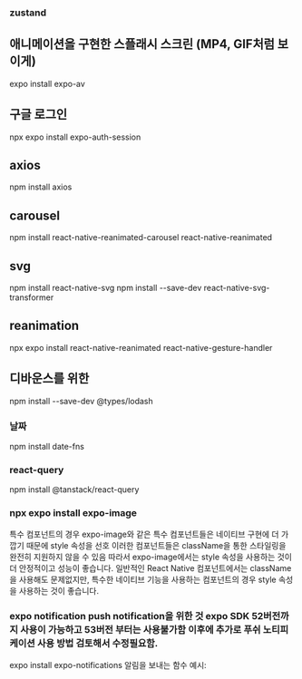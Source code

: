 ### zustand

## 애니메이션을 구현한 스플래시 스크린 (MP4, GIF처럼 보이게)

expo install expo-av

## 구글 로그인

npx expo install expo-auth-session

## axios

npm install axios

## carousel

npm install react-native-reanimated-carousel react-native-reanimated

## svg

npm install react-native-svg
npm install --save-dev react-native-svg-transformer

## reanimation

npx expo install react-native-reanimated react-native-gesture-handler

## 디바운스를 위한

npm install --save-dev @types/lodash

### 날짜

npm install date-fns

### react-query

npm install @tanstack/react-query

### npx expo install expo-image

특수 컴포넌트의 경우
expo-image와 같은 특수 컴포넌트들은 네이티브 구현에 더 가깝기 때문에 style 속성을 선호
이러한 컴포넌트들은 className을 통한 스타일링을 완전히 지원하지 않을 수 있음
따라서 expo-image에서는 style 속성을 사용하는 것이 더 안정적이고 성능이 좋습니다. 일반적인 React Native 컴포넌트에서는 className을 사용해도 문제없지만, 특수한 네이티브 기능을 사용하는 컴포넌트의 경우 style 속성을 사용하는 것이 좋습니다.

### expo notification push notification을 위한 것 expo SDK 52버전까지 사용이 가능하고 53버전 부터는 사용불가함 이후에 추가로 푸쉬 노티피케이션 사용 방법 검토해서 수정필요함.

expo install expo-notifications
알림을 보내는 함수 예시:

 <!-- 
async function sendNotification() {
  await Notifications.scheduleNotificationAsync({
    content: {
      title: "제목입니다!",
      body: "알림 내용입니다.",
      data: { data: 'goes here' },
    },
    trigger: { seconds: 2 }, // 2초 후에 알림 발송
  });
} 
  -->
